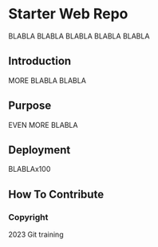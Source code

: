 # Starter Web Repo
BLABLA BLABLA BLABLA BLABLA BLABLA
## Introduction
MORE BLABLA BLABLA
## Purpose
EVEN MORE BLABLA
## Deployment
BLABLAx100
## How To Contribute

### Copyright

2023 Git training